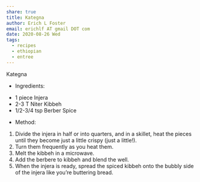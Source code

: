 ```yaml
---
share: true
title: Kategna
author: Erich L Foster
email: erichlf AT gmail DOT com
date: 2020-08-26 Wed
tags:
  - recipes
  - ethiopian
  - entree
---
```


Kategna
* Ingredients:
- 1 piece Injera
- 2-3 T Niter Kibbeh
- 1/2-3/4 tsp Berber Spice

* Method:
1. Divide the injera in half or into quarters, and in a skillet, heat the pieces until they
   become just a little crispy (just a little!).
2. Turn them frequently as you heat them.
3. Melt the kibbeh in a microwave.
4. Add the berbere to kibbeh and blend the well.
5. When the injera is ready, spread the spiced kibbeh onto the bubbly side of the injera
   like you’re buttering bread.
